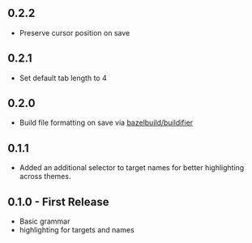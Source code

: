 ## 0.2.2
- Preserve cursor position on save

## 0.2.1
- Set default tab length to 4

## 0.2.0
- Build file formatting on save via [bazelbuild/buildifier](https://github.com/bazelbuild/buildifier)

## 0.1.1
- Added an additional selector to target names for better highlighting across themes.

## 0.1.0 - First Release
- Basic grammar
- highlighting for targets and names
